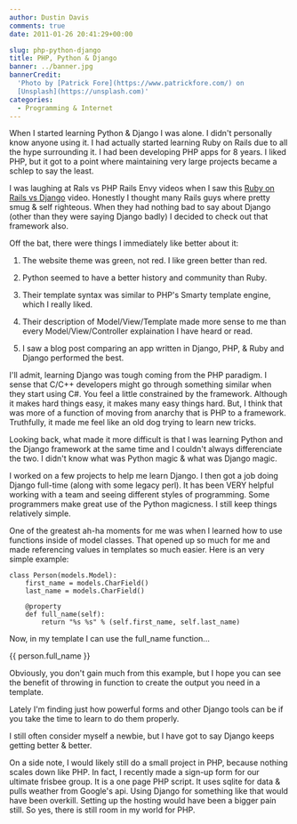 ```yaml
---
author: Dustin Davis
comments: true
date: 2011-01-26 20:41:29+00:00

slug: php-python-django
title: PHP, Python & Django
banner: ../banner.jpg
bannerCredit:
  'Photo by [Patrick Fore](https://www.patrickfore.com/) on
  [Unsplash](https://unsplash.com)'
categories:
  - Programming & Internet
---
```


When I started learning Python & Django I was alone. I didn't personally know
anyone using it. I had actually started learning Ruby on Rails due to all the
hype surrounding it. I had been developing PHP apps for 8 years. I liked PHP,
but it got to a point where maintaining very large projects became a schlep to
say the least.

I was laughing at Rals vs PHP Rails Envy videos when I saw this
[Ruby on Rails vs Django](http://www.youtube.com/watch?v=PLUS00QrYWw) video.
Honestly I thought many Rails guys where pretty smug & self righteous. When they
had nothing bad to say about Django (other than they were saying Django badly) I
decided to check out that framework also.

Off the bat, there were things I immediately like better about it:

1. The website theme was green, not red. I like green better than red.

2. Python seemed to have a better history and community than Ruby.

3. Their template syntax was similar to PHP's Smarty template engine, which I
   really liked.

4. Their description of Model/View/Template made more sense to me than every
   Model/View/Controller explaination I have heard or read.

5. I saw a blog post comparing an app written in Django, PHP, & Ruby and Django
   performed the best.

I'll admit, learning Django was tough coming from the PHP paradigm. I sense that
C/C++ developers might go through something similar when they start using C#.
You feel a little constrained by the framework. Although it makes hard things
easy, it makes many easy things hard. But, I think that was more of a function
of moving from anarchy that is PHP to a framework. Truthfully, it made me feel
like an old dog trying to learn new tricks.

Looking back, what made it more difficult is that I was learning Python and the
Django framework at the same time and I couldn't always differenciate the two. I
didn't know what was Python magic & what was Django magic.

I worked on a few projects to help me learn Django. I then got a job doing
Django full-time (along with some legacy perl). It has been VERY helpful working
with a team and seeing different styles of programming. Some programmers make
great use of the Python magicness. I still keep things relatively simple.

One of the greatest ah-ha moments for me was when I learned how to use functions
inside of model classes. That opened up so much for me and made referencing
values in templates so much easier. Here is an very simple example:

    class Person(models.Model):
        first_name = models.CharField()
        last_name = models.CharField()

        @property
        def full_name(self):
            return "%s %s" % (self.first_name, self.last_name)

Now, in my template I can use the full_name function...

{{ person.full_name }}

Obviously, you don't gain much from this example, but I hope you can see the
benefit of throwing in function to create the output you need in a template.

Lately I'm finding just how powerful forms and other Django tools can be if you
take the time to learn to do them properly.

I still often consider myself a newbie, but I have got to say Django keeps
getting better & better.

On a side note, I would likely still do a small project in PHP, because nothing
scales down like PHP. In fact, I recently made a sign-up form for our ultimate
frisbee group. It is a one page PHP script. It uses sqlite for data & pulls
weather from Google's api. Using Django for something like that would have been
overkill. Setting up the hosting would have been a bigger pain still. So yes,
there is still room in my world for PHP.
